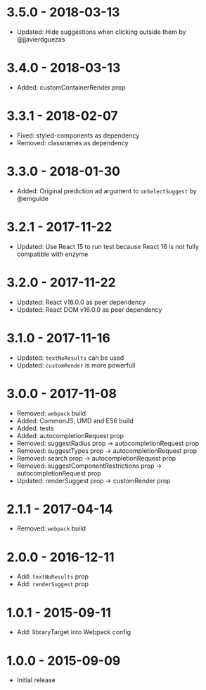 # 3.5.0 - 2018-03-13

-   Updated: Hide suggestions when clicking outside them by @jjavierdguezas

# 3.4.0 - 2018-03-13

-   Added: customContainerRender prop

# 3.3.1 - 2018-02-07

-   Fixed: styled-components as dependency
-   Removed: classnames as dependency

# 3.3.0 - 2018-01-30

-   Added: Original prediction ad argument to `onSelectSuggest` by @emguide

# 3.2.1 - 2017-11-22

-   Updated: Use React 15 to run test because React 16 is not fully compatible
    with enzyme

# 3.2.0 - 2017-11-22

-   Updated: React v16.0.0 as peer dependency
-   Updated: React DOM v16.0.0 as peer dependency

# 3.1.0 - 2017-11-16

-   Updated: `textNoResults` can be used
-   Updated: `customRender` is more powerfull

# 3.0.0 - 2017-11-08

-   Removed: `webpack` build
-   Added: CommonJS, UMD and ES6 build
-   Added: tests
-   Added: autocompletionRequest prop
-   Removed: suggestRadius prop -> autocompletionRequest prop
-   Removed: suggestTypes prop -> autocompletionRequest prop
-   Removed: search prop -> autocompletionRequest prop
-   Removed: suggestComponentRestrictions prop -> autocompletionRequest prop
-   Updated: renderSuggest prop -> customRender prop

# 2.1.1 - 2017-04-14

-   Removed: `webpack` build

# 2.0.0 - 2016-12-11

-   Add: `textNoResults` prop
-   Add: `renderSuggest` prop

# 1.0.1 - 2015-09-11

-   Add: libraryTarget into Webpack config

# 1.0.0 - 2015-09-09

-   Initial release
